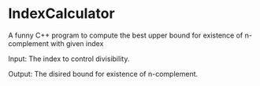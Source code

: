 # IndexCalculator
A funny C++ program to compute the best upper bound for existence of n-complement with given index

Input: The index to control divisibility.

Output: The disired bound for existence of n-complement.
